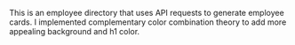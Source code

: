 This is an employee directory that uses API requests to generate employee cards.
I implemented complementary color combination theory to add more appealing background and h1 color.